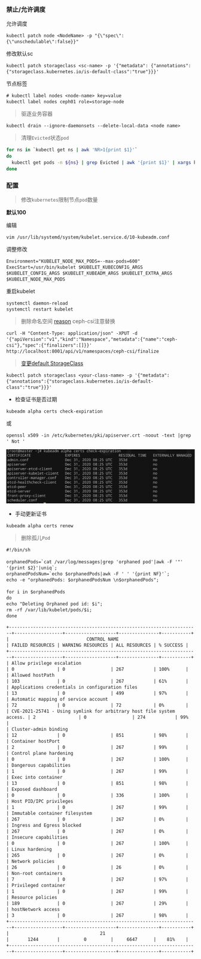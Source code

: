 ### 禁止/允许调度


允许调度

    kubectl patch node <NodeName> -p "{\"spec\":{\"unschedulable\":false}}"
    
修改默认sc

    kubectl patch storageclass <sc-name> -p '{"metadata": {"annotations":{"storageclass.kubernetes.io/is-default-class":"true"}}}'

节点标签

    # kubectl label nodes <node-name> key=value
    kubectl label nodes ceph01 role=storage-node
    
> 驱逐业务容器

    kubectl drain --ignore-daemonsets --delete-local-data <node name>
    
> 清理`Evicted`状态`pod`

```bash
for ns in `kubectl get ns | awk 'NR>1{print $1}'`
do
  kubectl get pods -n ${ns} | grep Evicted | awk '{print $1}' | xargs kubectl delete pod -n ${ns}
done
```
    
### 配置

> 修改`kubernetes`限制节点`pod`数量

**默认100**

编辑

```shell
vim /usr/lib/systemd/system/kubelet.service.d/10-kubeadm.conf
```
    
调整修改

    Environment="KUBELET_NODE_MAX_PODS=--max-pods=600"
    ExecStart=/usr/bin/kubelet $KUBELET_KUBECONFIG_ARGS $KUBELET_CONFIG_ARGS $KUBELET_KUBEADM_ARGS $KUBELET_EXTRA_ARGS $KUBELET_NODE_MAX_PODS

重启kubelet

```shell
systemctl daemon-reload
systemctl restart kubelet
```

> 删除命名空间
[reason](https://www.yuque.com/imroc/kubernetes-troubleshooting/pnl1nf)
ceph-csi注意替换

    curl -H "Content-Type: application/json" -XPUT -d '{"apiVersion":"v1","kind":"Namespace","metadata":{"name":"ceph-csi"},"spec":{"finalizers":[]}}' http://localhost:8001/api/v1/namespaces/ceph-csi/finalize
    
> [变更default StorageClass](https://blog.csdn.net/engchina/article/details/88529380)
```shell
kubectl patch storageclass <your-class-name> -p '{"metadata": {"annotations":{"storageclass.kubernetes.io/is-default-class":"true"}}}'
```
- 检查证书是否过期


```shell
kubeadm alpha certs check-expiration
```
      
或

```shell
openssl x509 -in /etc/kubernetes/pki/apiserver.crt -noout -text |grep ' Not '
```
      
![](images/outofdate.jpg)

- 手动更新证书

```shell
kubeadm alpha certs renew
```

> 删除孤儿`Pod`

```shell
#!/bin/sh

orphanedPods=`cat /var/log/messages|grep 'orphaned pod'|awk -F '"' '{print $2}'|uniq`;
orphanedPodsNum=`echo $orphanedPods|awk -F ' ' '{print NF}'`;
echo -e "orphanedPods: $orphanedPodsNum \n$orphanedPods";

for i in $orphanedPods
do
echo "Deleting Orphaned pod id: $i";
rm -rf /var/lib/kubelet/pods/$i;
done
```

```shell
+-----------------------------------------------------------------------+------------------+-------------------+---------------+-----------+
|                             CONTROL NAME                              | FAILED RESOURCES | WARNING RESOURCES | ALL RESOURCES | % SUCCESS |
+-----------------------------------------------------------------------+------------------+-------------------+---------------+-----------+
| Allow privilege escalation                                            | 0                | 0                 | 267           | 100%      |
| Allowed hostPath                                                      | 103              | 0                 | 267           | 61%       |
| Applications credentials in configuration files                       | 13               | 0                 | 499           | 97%       |
| Automatic mapping of service account                                  | 72               | 0                 | 72            | 0%        |
| CVE-2021-25741 - Using symlink for arbitrary host file system access. | 2                | 0                 | 274           | 99%       |
| Cluster-admin binding                                                 | 12               | 0                 | 851           | 98%       |
| Container hostPort                                                    | 2                | 0                 | 267           | 99%       |
| Control plane hardening                                               | 0                | 0                 | 267           | 100%      |
| Dangerous capabilities                                                | 1                | 0                 | 267           | 99%       |
| Exec into container                                                   | 13               | 0                 | 851           | 98%       |
| Exposed dashboard                                                     | 0                | 0                 | 336           | 100%      |
| Host PID/IPC privileges                                               | 1                | 0                 | 267           | 99%       |
| Immutable container filesystem                                        | 267              | 0                 | 267           | 0%        |
| Ingress and Egress blocked                                            | 267              | 0                 | 267           | 0%        |
| Insecure capabilities                                                 | 0                | 0                 | 267           | 100%      |
| Linux hardening                                                       | 265              | 0                 | 267           | 0%        |
| Network policies                                                      | 26               | 0                 | 26            | 0%        |
| Non-root containers                                                   | 7                | 0                 | 267           | 97%       |
| Privileged container                                                  | 1                | 0                 | 267           | 99%       |
| Resource policies                                                     | 189              | 0                 | 267           | 29%       |
| hostNetwork access                                                    | 3                | 0                 | 267           | 98%       |
+-----------------------------------------------------------------------+------------------+-------------------+---------------+-----------+
|                                  21                                   |       1244       |         0         |     6647      |    81%    |
+-----------------------------------------------------------------------+------------------+-------------------+---------------+-----------+

```